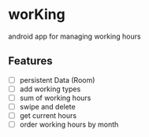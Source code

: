 # worKing
android app for managing working hours

## Features
- [ ] persistent Data (Room)
- [ ] add working types
- [ ] sum of working hours
- [ ] swipe and delete
- [ ] get current hours
- [ ] order working hours by month
